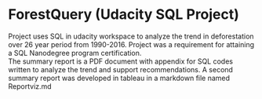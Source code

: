   # ForestQuery (Udacity SQL Project)

Project uses SQL in udacity workspace to analyze the trend in deforestation over 26 year period from 1990-2016.
Project was a requirement for attaining a SQL Nanodegree program certification.  
The summary report is a PDF document with appendix for SQL codes written to analyze the trend and support recommendations.
A second summary report was developed in tableau in a markdown file named Reportviz.md


  
